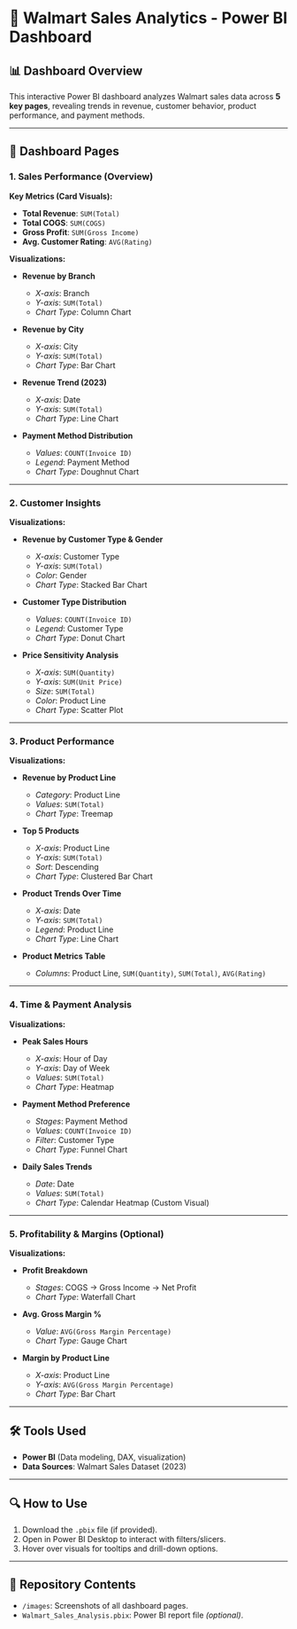 # 🛒 Walmart Sales Analytics - Power BI Dashboard

## 📊 Dashboard Overview
This interactive Power BI dashboard analyzes Walmart sales data across **5 key pages**, revealing trends in revenue, customer behavior, product performance, and payment methods.

---

## 📑 Dashboard Pages

### 1. **Sales Performance (Overview)**
**Key Metrics (Card Visuals):**
- **Total Revenue**: `SUM(Total)`  
- **Total COGS**: `SUM(COGS)`  
- **Gross Profit**: `SUM(Gross Income)`  
- **Avg. Customer Rating**: `AVG(Rating)`  

**Visualizations:**  
- **Revenue by Branch**  
  - *X-axis*: Branch  
  - *Y-axis*: `SUM(Total)`  
  - *Chart Type*: Column Chart  

- **Revenue by City**  
  - *X-axis*: City  
  - *Y-axis*: `SUM(Total)`  
  - *Chart Type*: Bar Chart  

- **Revenue Trend (2023)**  
  - *X-axis*: Date  
  - *Y-axis*: `SUM(Total)`  
  - *Chart Type*: Line Chart  

- **Payment Method Distribution**  
  - *Values*: `COUNT(Invoice ID)`  
  - *Legend*: Payment Method  
  - *Chart Type*: Doughnut Chart  

---

### 2. **Customer Insights**
**Visualizations:**  
- **Revenue by Customer Type & Gender**  
  - *X-axis*: Customer Type  
  - *Y-axis*: `SUM(Total)`  
  - *Color*: Gender  
  - *Chart Type*: Stacked Bar Chart  

- **Customer Type Distribution**  
  - *Values*: `COUNT(Invoice ID)`  
  - *Legend*: Customer Type  
  - *Chart Type*: Donut Chart  

- **Price Sensitivity Analysis**  
  - *X-axis*: `SUM(Quantity)`  
  - *Y-axis*: `SUM(Unit Price)`  
  - *Size*: `SUM(Total)`  
  - *Color*: Product Line  
  - *Chart Type*: Scatter Plot  

---

### 3. **Product Performance**
**Visualizations:**  
- **Revenue by Product Line**  
  - *Category*: Product Line  
  - *Values*: `SUM(Total)`  
  - *Chart Type*: Treemap  

- **Top 5 Products**  
  - *X-axis*: Product Line  
  - *Y-axis*: `SUM(Total)`  
  - *Sort*: Descending  
  - *Chart Type*: Clustered Bar Chart  

- **Product Trends Over Time**  
  - *X-axis*: Date  
  - *Y-axis*: `SUM(Total)`  
  - *Legend*: Product Line  
  - *Chart Type*: Line Chart  

- **Product Metrics Table**  
  - *Columns*: Product Line, `SUM(Quantity)`, `SUM(Total)`, `AVG(Rating)`  

---

### 4. **Time & Payment Analysis**
**Visualizations:**  
- **Peak Sales Hours**  
  - *X-axis*: Hour of Day  
  - *Y-axis*: Day of Week  
  - *Values*: `SUM(Total)`  
  - *Chart Type*: Heatmap  

- **Payment Method Preference**  
  - *Stages*: Payment Method  
  - *Values*: `COUNT(Invoice ID)`  
  - *Filter*: Customer Type  
  - *Chart Type*: Funnel Chart  

- **Daily Sales Trends**  
  - *Date*: Date  
  - *Values*: `SUM(Total)`  
  - *Chart Type*: Calendar Heatmap (Custom Visual)  

---

### 5. **Profitability & Margins (Optional)**
**Visualizations:**  
- **Profit Breakdown**  
  - *Stages*: COGS → Gross Income → Net Profit  
  - *Chart Type*: Waterfall Chart  

- **Avg. Gross Margin %**  
  - *Value*: `AVG(Gross Margin Percentage)`  
  - *Chart Type*: Gauge Chart  

- **Margin by Product Line**  
  - *X-axis*: Product Line  
  - *Y-axis*: `AVG(Gross Margin Percentage)`  
  - *Chart Type*: Bar Chart  

---

## 🛠️ Tools Used
- **Power BI** (Data modeling, DAX, visualization)
- **Data Sources**: Walmart Sales Dataset (2023)

---

## 🔍 How to Use
1. Download the `.pbix` file (if provided).
2. Open in Power BI Desktop to interact with filters/slicers.
3. Hover over visuals for tooltips and drill-down options.

---

## 📂 Repository Contents
- `/images`: Screenshots of all dashboard pages.
- `Walmart_Sales_Analysis.pbix`: Power BI report file *(optional)*.
